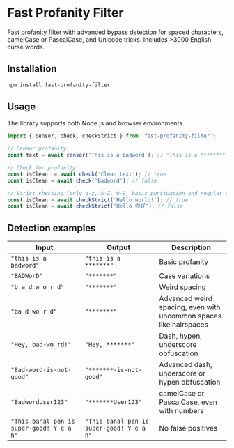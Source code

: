 # Fast Profanity Filter

Fast profanity filter with advanced bypass detection for spaced characters, camelCase or PascalCase, and Unicode tricks.
Includes >3000 English curse words.

## Installation

```bash
npm install fast-profanity-filter
```

## Usage

The library supports both Node.js and browser environments.

```javascript
import { censor, check, checkStrict } from 'fast-profanity-filter';

// Censor profanity
const text = await censor('This is a badword'); // "This is a *******"

// Check for profanity
const isClean  = await check('Clean text'); // true
const isClean = await check('Badword'); // false

// Strict checking (only a-z, A-Z, 0-9, basic punctuation and regular symbols, but no letters from other alphabets, no emojis etc.)
const isClean = await checkStrict('Hello world!'); // true
const isClean = await checkStrict('Hello 你好'); // false
```

## Detection examples

| Input | Output | Description |
|-------|--------|---------|
| `"this is a badword"` | `"this is a *******"` | Basic profanity |
| `"BADWorD"` | `"*******"` | Case variations |
| `"b a d w o r d"` | `"*******"` | Weird spacing |
| `"ba d wo r d"` | `"*******"` | Advanced weird spacing, even with uncommon spaces like hairspaces |
| `"Hey, bad-wo_rd!"` | `"Hey, *******"` | Dash, hypen, underscore obfuscation |
| `"Bad-word-is-not-good"` | `"*******-is-not-good"` | Advanced dash, underscore or hypen obfuscation |
| `"BadwordUser123"` | `"*******User123"` | camelCase or PascalCase, even with numbers |
| `"This banal pen is super-good! Y e a h"` | `"This banal pen is super-good! Y e a h"` | No false positives |